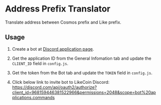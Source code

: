 # Address Prefix Translator
Translate address between Cosmos prefix and Like prefix.

## Usage
1. Create a bot at [Discord application page](https://discord.com/developers/applications). 

2. Get the application ID from the General Infomation tab and update the `CLIENT_ID` field in `config.js`.

3. Get the token from the Bot tab and update the `TOKEN` field in `config.js`.

4. Click below link to invite bot to LikeCoin Discord:
https://discord.com/api/oauth2/authorize?client_id=968159446381522966&permissions=2048&scope=bot%20applications.commands
